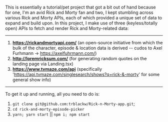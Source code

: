 This is essentially a tutorial/pet project that got a bit out of hand because for one, I'm an avid Rick and Morty fan and two, I kept stumbling across various Rick and Morty APIs, each of which provided a unique set of data to expand and build upon. In this project, I make use of three (keyless/totally open) APIs to fetch and render Rick and Morty-related data:

-----------------------------------------------------------------------------------------------------------------------------

1) **https://rickandmortyapi.com/** (an open-source initiative from which the bulk of the character, episode & location data is derived -- cudos to Axel Furhmann -> https://axelfuhrmann.com/)
2) **http://loremricksum.com/** (for generating random quotes on the landing page via Landing.tsx)
3) **https://www.tvmaze.com/api** (specifically 'https://api.tvmaze.com/singlesearch/shows?q=rick-&-morty' for some general show info)

-----------------------------------------------------------------------------------------------------------------------------

To get it up and running, all you need to do is:
1) `git clone git@github.com:trblackw/Rick-n-Morty-app.git`;
2) `cd rick-and-morty-episode-picker`
3) `yarn; yarn start` || `npm i; npm start`
